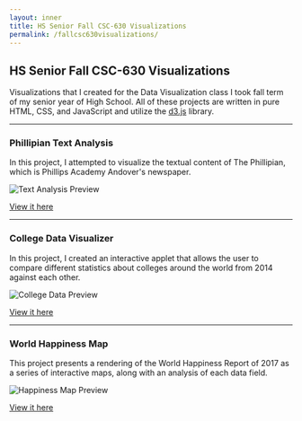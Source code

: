 ```yaml
---
layout: inner
title: HS Senior Fall CSC-630 Visualizations
permalink: /fallcsc630visualizations/
---
```

## HS Senior Fall CSC-630 Visualizations

Visualizations that I created for the Data Visualization class I took fall term of my senior year of High School.
All of these projects are written in pure HTML, CSS, and JavaScript and utilize the [d3.js](https://d3js.org/) library.

---

### Phillipian Text Analysis

In this project, I attempted to visualize the textual content of The Phillipian, which is Phillips Academy Andover's newspaper.

![Text Analysis Preview](/img/visualization-img/text-project.png#vis-img)

[View it here](/fallcsc630visualizations/text-project/index.html)

---

### College Data Visualizer

In this project, I created an interactive applet that allows the user to compare different statistics about colleges around the world from 2014 against each other.

![College Data Preview](/img/visualization-img/college-project.png#vis-img)

[View it here](/fallcsc630visualizations/college-project/index.html)

---

### World Happiness Map

This project presents a rendering of the World Happiness Report of 2017 as a series of interactive maps, along with an analysis of each data field.

![Happiness Map Preview](/img/visualization-img/maps-project.png#vis-img)

[View it here](/fallcsc630visualizations/maps-project/index.html)
